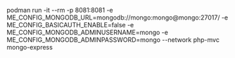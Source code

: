 podman run -it --rm -p 8081:8081 -e ME_CONFIG_MONGODB_URL=mongodb://mongo:mongo@mongo:27017/ -e ME_CONFIG_BASICAUTH_ENABLE=false -e ME_CONFIG_MONGODB_ADMINUSERNAME=mongo -e ME_CONFIG_MONGODB_ADMINPASSWORD=mongo --network php-mvc mongo-express
